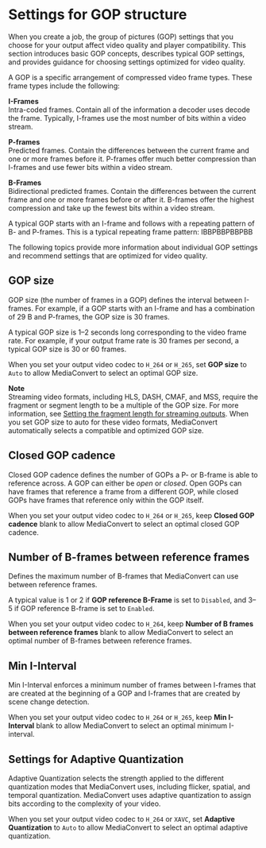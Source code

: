 # Settings for GOP structure<a name="gop-structure"></a>

When you create a job, the group of pictures \(GOP\) settings that you choose for your output affect video quality and player compatibility\. This section introduces basic GOP concepts, describes typical GOP settings, and provides guidance for choosing settings optimized for video quality\. 

A GOP is a specific arrangement of compressed video frame types\. These frame types include the following:

 **I\-Frames**   
Intra\-coded frames\. Contain all of the information a decoder uses decode the frame\. Typically, I\-frames use the most number of bits within a video stream\.

 **P\-frames**   
Predicted frames\. Contain the differences between the current frame and one or more frames before it\. P\-frames offer much better compression than I\-frames and use fewer bits within a video stream\.

 **B\-Frames**   
Bidirectional predicted frames\. Contain the differences between the current frame and one or more frames before or after it\. B\-frames offer the highest compression and take up the fewest bits within a video stream\.

A typical GOP starts with an I\-frame and follows with a repeating pattern of B\- and P\-frames\. This is a typical repeating frame pattern: IBBPBBPBBPBB

The following topics provide more information about individual GOP settings and recommend settings that are optimized for video quality\.

## GOP size<a name="gop-size-settings"></a>

GOP size \(the number of frames in a GOP\) defines the interval between I\-frames\. For example, if a GOP starts with an I\-frame and has a combination of 29 B and P\-frames, the GOP size is 30 frames\. 

A typical GOP size is 1–2 seconds long corresponding to the video frame rate\. For example, if your output frame rate is 30 frames per second, a typical GOP size is 30 or 60 frames\.

When you set your output video codec to `H_264` or `H_265`, set **GOP size** to `Auto` to allow MediaConvert to select an optimal GOP size\.

**Note**  
Streaming video formats, including HLS, DASH, CMAF, and MSS, require the fragment or segment length to be a multiple of the GOP size\. For more information, see [Setting the fragment length for streaming outputs](setting-the-fragment-length.md)\. When you set GOP size to auto for these video formats, MediaConvert automatically selects a compatible and optimized GOP size\.

## Closed GOP cadence<a name="closed-gop-cadence"></a>

Closed GOP cadence defines the number of GOPs a P\- or B\-frame is able to reference across\. A GOP can either be *open* or *closed*\. Open GOPs can have frames that reference a frame from a different GOP, while closed GOPs have frames that reference only within the GOP itself\. 

When you set your output video codec to `H_264` or `H_265`, keep **Closed GOP cadence** blank to allow MediaConvert to select an optimal closed GOP cadence\.

## Number of B\-frames between reference frames<a name="reference-frames"></a>

Defines the maximum number of B\-frames that MediaConvert can use between reference frames\.

A typical value is 1 or 2 if **GOP reference B\-Frame** is set to `Disabled`, and 3–5 if GOP reference B\-frame is set to `Enabled`\.

When you set your output video codec to `H_264`, keep **Number of B frames between reference frames** blank to allow MediaConvert to select an optimal number of B\-frames between reference frames\.

## Min I\-Interval<a name="min-i-interval"></a>

Min I\-Interval enforces a minimum number of frames between I\-frames that are created at the beginning of a GOP and I\-frames that are created by scene change detection\.

When you set your output video codec to `H_264` or `H_265`, keep **Min I\-Interval** blank to allow MediaConvert to select an optimal minimum I\-interval\.

## Settings for Adaptive Quantization<a name="adaptive-quantization"></a>

Adaptive Quantization selects the strength applied to the different quantization modes that MediaConvert uses, including flicker, spatial, and temporal quantization\. MediaConvert uses adaptive quantization to assign bits according to the complexity of your video\.

When you set your output video codec to `H_264` or `XAVC`, set **Adaptive Quantization** to `Auto` to allow MediaConvert to select an optimal adaptive quantization\.